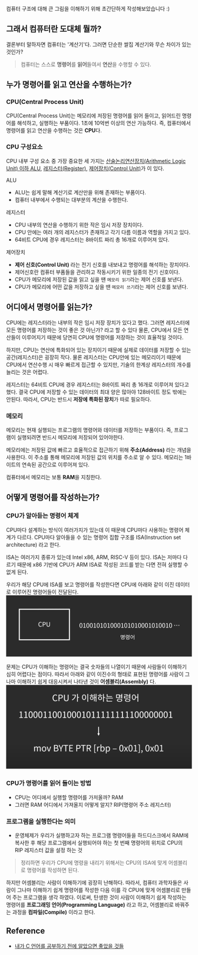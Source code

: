 컴퓨터 구조에 대해 큰 그림을 이해하기 위해 초간단하게 작성해보았습니다 :)

## 그래서 컴퓨터란 도대체 **뭘까**?
결론부터 말하자면 컴퓨터는 '계산기'다.
그러면 단순한 쌀집 계산기와 무슨 차이가 있는 것인가?
> 컴퓨터는 스스로 **명령어**를 **읽어**들여서 **연산**을 수행할 수 있다.

## **누가** 명령어를 읽고 연산을 수행하는가?
### CPU(Central Process Unit)
CPU(Central Process Unit)는 메모리에 저장된 명령어를 읽어 들이고, 읽어드린 명령어를 해석하고, 실행하는 부품이다. 1초에 10억번 이상의 연산 가능하다.
즉, 컴퓨터에서 명령어를 읽고 연산을 수행하는 것은 **CPU**다.

### CPU 구성요소
CPU 내부 구성 요소 중 가장 중요한 세 가지는 [산술논리연산장치(Arithmetic Logic Unit) 이하 ALU](https://en.wikipedia.org/wiki/Arithmetic_logic_unit), [레지스터(Register)](https://en.wikipedia.org/wiki/Processor_register), [제어장치(Control Unit)](https://en.wikipedia.org/wiki/Control_unit)가 이 있다.

ALU
- ALU는 쉽게 말해 계산기로 계산만을 위해 존재하는 부품이다.
- 컴퓨터 내부에서 수행되는 대부분의 계산을 수행한다.

레지스터
- CPU 내부의 연산을 수행하기 위한 작은 임시 저장 장치이다.
- CPU 안에는 여러 개의 레지스터가 존재하고 각기 다름 이름과 역할을 가지고 있다.
- 64비트 CPU에 경우 레지스터는 8바이트 짜리 총 16개로 이루어져 있다.

제어장치
- **제어 신호(Control Unit)** 라는 전기 신호를 내보내고 명령어를 해석하는 장치이다.
- 제어신호란 컴퓨터 부품들을 관리하고 작동시키기 위한 일종의 전기 신호이다.
- CPU가 메모리에 저장된 값을 읽고 싶을 땐 `메모리 읽기`라는 제어 신호를 보낸다.
- CPU가 메모리에 어떤 값을 저장하고 싶을 땐 `메모리 쓰기`라는 제어 신호를 보낸다.

## **어디**에서 명령어를 읽는가?
CPU에는 레지스터라는 내부의 작은 임시 저장 장치가 있다고 했다.
그러면 레지스터에 모든 명령어를 저장하는 것이 좋은 것 아닌가? 라고 할 수 있다
물론, CPU에서 모든 연산들이 이루어지기 때문에 당연히 CPU에 명령어를 저장하는 것이 효율적일 것이다.

하지만, CPU는 연산에 특화되어 있는 장치이기 때문에 실제로 데이터를 저장할 수 있는 공간(레지스터)은 굉장히 작다. 물론 레지스터는 CPU안에 있는 메모리이기 때문에 CPU에서 연산수행 시 매우 빠르게 접근할 수 있지만, 기술의 한계상 레지스터의 개수를 늘리는 것은 어렵다.

레지스터는 64비트 CPU에 경우 레지스터는 8바이트 짜리 총 16개로 이루어져 있다고 했다.
결국 CPU에 저장할 수 있는 데이터의 최대 양은 많아야 128바이트 정도 밖에는 안된다.
따라서, CPU는 반드시 **저장에 특화된 장치**가 따로 필요하다.

### 메모리
메모리는 현재 실행되는 프로그램의 명령어와 데이터를 저장하는 부품이다. 즉, 프로그램이 실행되려면 반드시 메모리에 저장되어 있어야한다.

메모리에는 저장된 값에 빠르고 효율적으로 접근하기 위해 **주소(Address)** 라는 개념을 사용한다.
이 주소를 통해 메모리에 저장된 값의 위치를 주소로 알 수 있다.
메모리는 1바이트의 연속된 공간으로 이루어져 있다.

컴퓨터에서 메모리는 보통 **RAM**을 지칭한다.

## **어떻게** 명령어를 작성하는가?
### CPU가 알아듣는 명령어 체계
CPU마다 설계하는 방식이 여러가지가 있는데 이 때문에 CPU마다 사용하는 명령어 체계가 다르다.
CPU마다 알아들을 수 있는 명령어 집합 구조를 ISA(Instruction set architecture) 라고 한다.

ISA는 여러가지 종류가 있는데 Intel x86, ARM, RISC-V 등이 있다.
ISA는 저마다 다르기 때문에 x86 기반에 CPU가 ARM ISA로 작성된 코드를 받는 다면 전혀 실행할 수 없게 된다.

우리가 해당 CPU에 ISA를 보고 명령어를 작성한다면 CPU에 아래와 같이 이진 데이터로 이루어진 명령어들이 전달된다.
![](images/CPU명령어.png)

문제는 CPU가 이해하는 명령어는 결국 숫자들의 나열이기 때문에 사람들이 이해하기 심히 어렵다는 점이다.
따라서 아래와 같이 이진수의 형태로 표현된 명령어를 사람이 그나마 이해하기 쉽게 대응시켜서 나타낸 것이 **어셈블리(Assembly)** 다.
![](images/CPU가-이해하는-명령어.png)

### CPU가 명령어를 읽어 들이는 방법
- CPU는 어디에서 실행할 명령어를 가저올까? RAM
- 그러면 RAM 어디에서 가져올지 어떻게 알지? RIP(명령어 주소 레지스터)

### 프로그램을 실행한다는 의미
- 운영체제가 우리가 실행하고자 하는 프로그램 명령어들을 하드디스크에서 RAM에 복사한 후 해당 프로그램에서 실행되어야 하는 첫 번째 명령어의 위치로 CPU의 RIP 레지스터 값을 설정 하는 것

> 정리하면 우리가 CPU에 명령을 내리기 위해서는 CPU의 ISA에 맞게 어셈블리로 명령어를 작성하면 된다.

하지만 어셈블리는 사람이 이해하기에 굉장히 난해하다.
따라서, 컴퓨터 과학자들은 사람이 그나마 이해하기 쉽게 명령어를 작성한 다음 이를 각 CPU에 맞게 어셈블리로 만들어 주는 프로그램을 생각 하였다.
이로써, 탄생한 것이 사람이 이해하기 쉽게 작성하는 명령어를 **프로그래밍 언어(Programming Language)** 라고 하고, 어셈블리로 바꿔주는 과정을 **컴파일(Compile)** 이라고 한다.

## Reference
* [내가 C 언어를 공부하기 전에 알았으면 좋았을 것들](https://modoocode.com/315)

